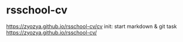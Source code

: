 # rsschool-cv
https://zyozya.github.io/rsschool-cv/cv
init: start markdown &amp; git task
https://zyozya.github.io/rsschool-cv/
